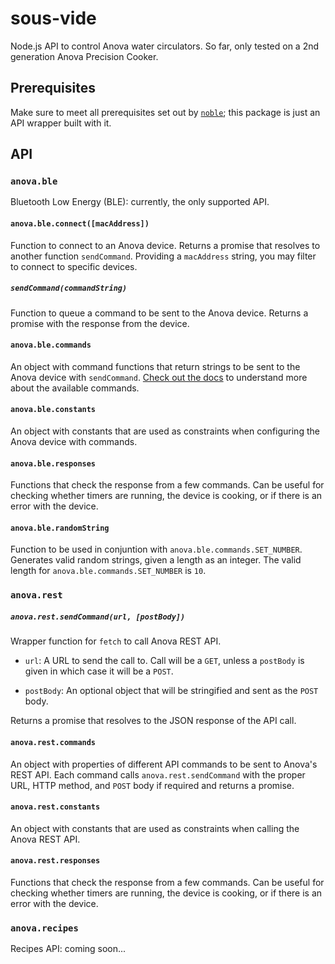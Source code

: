 # sous-vide

Node.js API to control Anova water circulators. So far, only tested on a 2nd
generation Anova Precision Cooker.

## Prerequisites

Make sure to meet all prerequisites set out by [`noble`][1]; this package is
just an API wrapper built with it.

## API

### `anova.ble`

Bluetooth Low Energy (BLE): currently, the only supported API.

#### `anova.ble.connect([macAddress])`

Function to connect to an Anova device. Returns a promise that resolves to
another function `sendCommand`. Providing a `macAddress` string, you may filter
to connect to specific devices.

##### `sendCommand(commandString)`

Function to queue a command to be sent to the Anova device. Returns a promise
with the response from the device.

#### `anova.ble.commands`

An object with command functions that return strings to be sent to the Anova
device with `sendCommand`. [Check out the docs][2] to understand more about the
available commands.

#### `anova.ble.constants`

An object with constants that are used as constraints when configuring the
Anova device with commands.

#### `anova.ble.responses`

Functions that check the response from a few commands. Can be useful for
checking whether timers are running, the device is cooking, or if there is an
error with the device.

#### `anova.ble.randomString`

Function to be used in conjuntion with `anova.ble.commands.SET_NUMBER`.
Generates valid random strings, given a length as an integer. The valid length
for `anova.ble.commands.SET_NUMBER` is `10`.

### `anova.rest`

##### `anova.rest.sendCommand(url, [postBody])`

Wrapper function for `fetch` to call Anova REST API.

*   `url`: A URL to send the call to. Call will be a `GET`, unless a `postBody`
    is given in which case it will be a `POST`.

*   `postBody`: An optional object that will be stringified and sent as the
    `POST` body.

Returns a promise that resolves to the JSON response of the API call.

#### `anova.rest.commands`

An object with properties of different API commands to be sent to Anova's REST
API. Each command calls `anova.rest.sendCommand` with the proper URL, HTTP
method, and `POST` body if required and returns a promise.

#### `anova.rest.constants`

An object with constants that are used as constraints when calling the Anova
REST API.

#### `anova.rest.responses`

Functions that check the response from a few commands. Can be useful for
checking whether timers are running, the device is cooking, or if there is an
error with the device.

### `anova.recipes`

Recipes API: coming soon...

[1]: https://github.com/sandeepmistry/noble#prerequisites
[2]: https://github.com/dfrankland/sous-vide/blob/master/docs/ble.md
